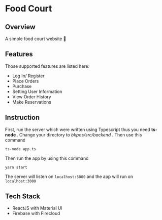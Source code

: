 # Food Court 

## Overview
A simple food court website 🥝
## Features
Those supported features are listed here:
- Log In/ Register
- Place Orders
- Purchase
- Setting User Information
- View Order History
- Make Reservations

## Instruction
First, run the server which were written using Typescript thus you need <b> ts-node </b>. Change your directory to <i> bkpos/src/backend </i>. Then use this command


`ts-node app.ts`


Then run the app by using this command

`yarn start`

The server will listen on `localhost:5000` and the app will run on `localhost:3000`
## Tech Stack
- ReactJS with Material UI
- Firebase with Firecloud

